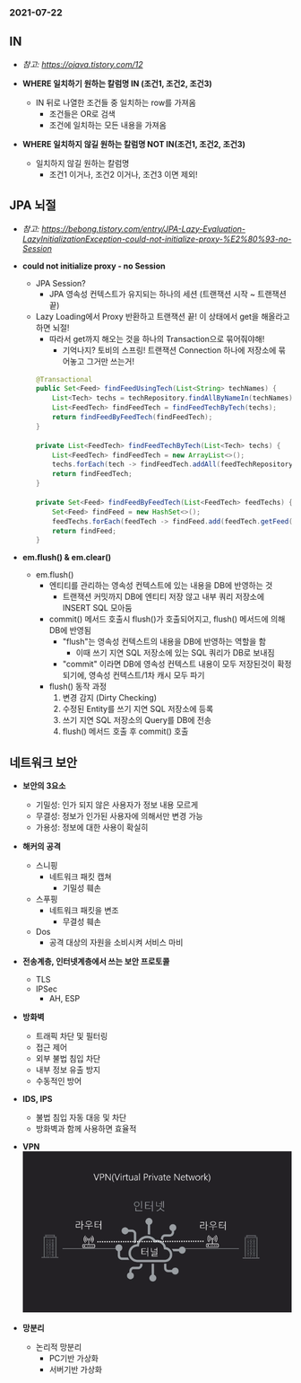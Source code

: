 ### 2021-07-22

## IN
- *참고: https://ojava.tistory.com/12*
- **WHERE 일치하기 원하는 칼럼명 IN (조건1, 조건2, 조건3)**
    - IN 뒤로 나열한 조건들 중 일치하는 row를 가져옴
        - 조건들은 OR로 검색
        - 조건에 일치하는 모든 내용을 가져옴

- **WHERE 일치하지 않길 원하는 칼럼명 NOT IN(조건1, 조건2, 조건3)**
    - 일치하지 않길 원하는 칼럼명
        - 조건1 이거나, 조건2 이거나, 조건3 이면 제외!

## JPA 뇌절
- *참고: https://bebong.tistory.com/entry/JPA-Lazy-Evaluation-LazyInitializationException-could-not-initialize-proxy-%E2%80%93-no-Session*
- **could not initialize proxy - no Session**
    - JPA Session?
        - JPA 영속성 컨텍스트가 유지되는 하나의 세션 (트랜잭션 시작 ~ 트랜잭션 끝)
    - Lazy Loading에서 Proxy 반환하고 트랜잭션 끝! 이 상태에서 get을 해올라고 하면 뇌절!
        - 따라서 get까지 해오는 것을 하나의 Transaction으로 묶어줘야해!
            - 기억나지? 토비의 스프링! 트랜잭션 Connection 하나에 저장소에 묶어놓고 그거만 쓰는거!
        ```java
        @Transactional
        public Set<Feed> findFeedUsingTech(List<String> techNames) {
            List<Tech> techs = techRepository.findAllByNameIn(techNames);
            List<FeedTech> findFeedTech = findFeedTechByTech(techs);
            return findFeedByFeedTech(findFeedTech);
        }
        
        private List<FeedTech> findFeedTechByTech(List<Tech> techs) {
            List<FeedTech> findFeedTech = new ArrayList<>();
            techs.forEach(tech -> findFeedTech.addAll(feedTechRepository.findByTech(tech)));
            return findFeedTech;
        }
        
        private Set<Feed> findFeedByFeedTech(List<FeedTech> feedTechs) {
            Set<Feed> findFeed = new HashSet<>();
            feedTechs.forEach(feedTech -> findFeed.add(feedTech.getFeed()));
            return findFeed;
        }
        ```

- **em.flush() & em.clear()**        
    - em.flush()
        - 엔티티를 관리하는 영속성 컨텍스트에 있는 내용을 DB에 반영하는 것
            - 트랜잭션 커밋까지 DB에 엔티티 저장 않고 내부 쿼리 저장소에 INSERT SQL 모아둠
        - commit() 메서드 호출시 flush()가 호출되어지고, flush() 메서드에 의해 DB에 반영됨
            - "flush"는 영속성 컨텍스트의 내용을 DB에 반영하는 역할을 함
                - 이때 쓰기 지연 SQL 저장소에 있는 SQL 쿼리가 DB로 보내짐
            - "commit" 이라면 DB에 영속성 컨텍스트 내용이 모두 저장된것이 확정되기에, 영속성 컨텍스트/1차 캐시 모두 파기
        - flush() 동작 과정
            1. 변경 감지 (Dirty Checking)
            2. 수정된 Entity를 쓰기 지연 SQL 저장소에 등록
            3. 쓰기 지연 SQL 저장소의 Query를 DB에 전송
            4. flush() 메서드 호출 후 commit() 호출

## 네트워크 보안
- **보안의 3요소**
    - 기밀성: 인가 되지 않은 사용자가 정보 내용 모르게
    - 무결성: 정보가 인가된 사용자에 의해서만 변경 가능
    - 가용성: 정보에 대한 사용이 확실히

- **해커의 공격**    
    - 스니핑
        - 네트워크 패킷 캡쳐
            - 기밀성 훼손
    - 스푸핑
        - 네트워크 패킷을 변조
            - 무결성 훼손
    - Dos
        - 공격 대상의 자원을 소비시켜 서비스 마비
    
- **전송계층, 인터넷계층에서 쓰는 보안 프로토콜**
    - TLS
    - IPSec
        - AH, ESP

- **방화벽**
    - 트래픽 차단 및 필터링
    - 접근 제어
    - 외부 불법 침입 차단
    - 내부 정보 유출 방지
    - 수동적인 방어

- **IDS, IPS**
    - 불법 침입 자동 대응 및 차단
    - 방화벽과 함께 사용하면 효율적

- **VPN**
    ![](../image/2021-07-22-VPN.PNG)

- **망분리**
    - 논리적 망분리
        - PC기반 가상화
        - 서버기반 가상화
